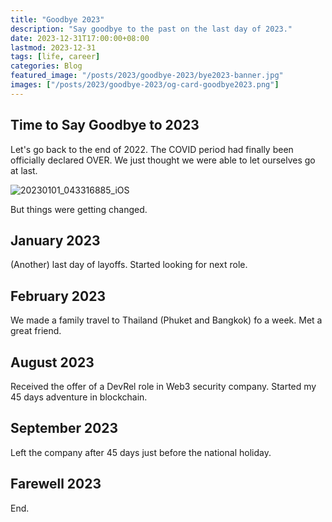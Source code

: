 ```yaml
---
title: "Goodbye 2023"
description: "Say goodbye to the past on the last day of 2023."
date: 2023-12-31T17:00:00+08:00
lastmod: 2023-12-31
tags: [life, career]
categories: Blog
featured_image: "/posts/2023/goodbye-2023/bye2023-banner.jpg"
images: ["/posts/2023/goodbye-2023/og-card-goodbye2023.png"]
---
```


## Time to Say Goodbye to 2023

Let's go back to the end of 2022. The COVID period had finally been officially declared OVER. We just thought we were able to let ourselves go at last. 

![20230101_043316885_iOS](/posts/2023/goodbye-2023/20230101_043316885_iOS.jpg)

But things were getting changed.

## January 2023

(Another) last day of layoffs. Started looking for next role.

## February 2023

We made a family travel to Thailand (Phuket and Bangkok) fo a week. Met a great friend.

## August 2023

Received the offer of a DevRel role in Web3 security company. Started my 45 days adventure in blockchain.

## September 2023

Left the company after 45 days just before the national holiday.

## Farewell 2023

End.
